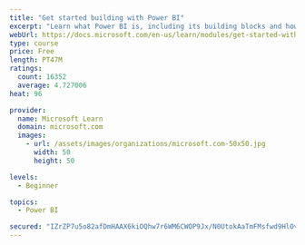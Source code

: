 ```yaml
---
title: "Get started building with Power BI"
excerpt: "Learn what Power BI is, including its building blocks and how they work together."
webUrl: https://docs.microsoft.com/en-us/learn/modules/get-started-with-power-bi/
type: course
price: Free
length: PT47M
ratings:
  count: 16352
  average: 4.727006
heat: 96

provider:
  name: Microsoft Learn
  domain: microsoft.com
  images:
    - url: /assets/images/organizations/microsoft.com-50x50.jpg
      width: 50
      height: 50

levels:
  - Beginner

topics:
  - Power BI

secured: "IZrZP7u5o82afDmHAAX6kiOQhw7r6WM6CWOP9Jx/N0UtokAaTmFMsfwd9HlOvNxLFPd2T7MypD8dz8c8CHo60TMmKAh3DUvdT4irfSYLK0OL/0k1wrKPZWb9xJ8ZgCzzpf9EiFOBPVNb7EafWlp/+DNnaJhI8fzzbrQ+Tcj42vJ/Ck8FkRb0JUsGaiay4GIFU02ey4HqxZ8nwP0xyVmCxZCy2d19TozgqbqflS14ZhQdOfDg9aru+H8KdCisMSZ8OXaFyap0545v5/jz5WtsWksWK+iEe1pN4g1/glTSjeENRjXvhMh+Rz3VPDHnKkuoYXbGXavEMmmYRQrMg2wvvz7hMzGF2znM6Dpwg85+ofGq2HeYPD6NfnYFM1JQ8Y1zJaSvI4npbrpbICMZ60sOnA==;EOgCahyX5OHngzSCblxlQw=="
---
```


